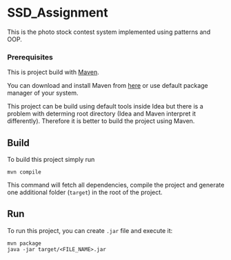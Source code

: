 # SSD_Assignment
This is the photo stock contest system implemented using patterns and OOP.

### Prerequisites

This is project build with [Maven](https://maven.apache.org/).

You can download and install Maven from [here](https://maven.apache.org/download.cgi)
or use default package manager of your system.

This project can be build using default tools inside Idea but there is a problem with determing root directory (Idea and Maven interpret it differently). Therefore it is better to build the project using Maven.

## Build

To build this project simply run

```
mvn compile
```

This command will fetch all dependencies, compile the project and generate one additional folder (`target`) in the root of the project.

## Run

To run this project, you can create `.jar` file and execute it:

``` 
mvn package
java -jar target/<FILE_NAME>.jar
```
